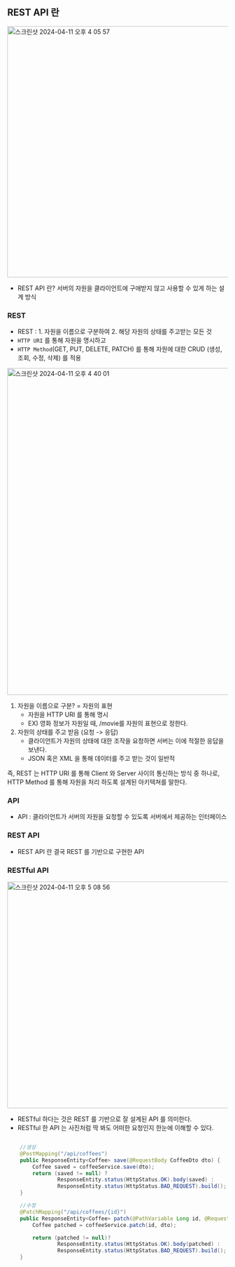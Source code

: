 ## REST API 란 

<img width="573" alt="스크린샷 2024-04-11 오후 4 05 57" src="https://github.com/9oormStudy/BEPresentation/assets/53373279/b522aa76-d04f-47d1-a4aa-7a8c9d61375d">

- REST API 란? 서버의 자원을 클라이언트에 구애받지 않고 사용할 수 있게 하는 설계 방식
  
### REST
- REST : 1. 자원을 이름으로 구분하여 2. 해당 자원의 상태를 주고받는 모든 것
- `HTTP URI` 를 통해 자원을 명시하고
- `HTTP Method`(GET, PUT, DELETE, PATCH) 를 통해 자원에 대한 CRUD (생성, 조회, 수정, 삭제) 를 적용

<img width="746" alt="스크린샷 2024-04-11 오후 4 40 01" src="https://github.com/9oormStudy/BEPresentation/assets/53373279/099e568f-b481-4e71-bac4-a91b6ea85a27">

1. 자원을 이름으로 구분? = 자원의 표현
   - 자원을 HTTP URI 를 통해 명시
   - EX) 영화 정보가 자원일 때, /movie를 자원의 표현으로 정한다.
2. 자원의 상태를 주고 받음 (요청 -> 응답)
   - 클라이언트가 자원의 상태에 대한 조작을 요청하면 서버는 이에 적절한 응답을 보낸다.
   - JSON 혹은 XML 을 통해 데이터를 주고 받는 것이 일반적
  
즉, REST 는 HTTP URI 를 통해 Client 와 Server 사이의 통신하는 방식 중 하나로, HTTP Method 를 통해 자원을 처리 하도록 설계된 아키텍쳐를 말한다.   

### API
- API : 클라이언트가 서버의 자원을 요청할 수 있도록 서버에서 제공하는 인터페이스

### REST API
- REST API 란 결국 REST 를 기반으로 구현한 API

### RESTful API
<img width="517" alt="스크린샷 2024-04-11 오후 5 08 56" src="https://github.com/9oormStudy/BEPresentation/assets/53373279/3fe80cd3-3d87-4191-bfd2-2f78e0d217e1">

- RESTful 하다는 것은 REST 를 기반으로 잘 설계된 API 를 의미한다.
- RESTful 한 API 는 사진처럼 딱 봐도 어떠한 요청인지 한눈에 이해할 수 있다.

``` java

    //생성
    @PostMapping("/api/coffees")
    public ResponseEntity<Coffee> save(@RequestBody CoffeeDto dto) {
        Coffee saved = coffeeService.save(dto);
        return (saved != null) ?
                ResponseEntity.status(HttpStatus.OK).body(saved) :
                ResponseEntity.status(HttpStatus.BAD_REQUEST).build();
    }

    //수정
    @PatchMapping("/api/coffees/{id}")
    public ResponseEntity<Coffee> patch(@PathVariable Long id, @RequestBody CoffeeDto dto) {
        Coffee patched = coffeeService.patch(id, dto);

        return (patched != null)?
                ResponseEntity.status(HttpStatus.OK).body(patched) :
                ResponseEntity.status(HttpStatus.BAD_REQUEST).build();
    }
```
